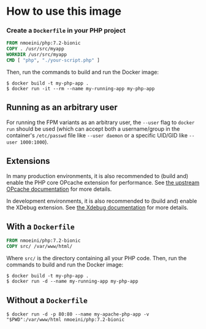 # How to use this image

### Create a `Dockerfile` in your PHP project

```dockerfile
FROM nmoeini/php:7.2-bionic
COPY . /usr/src/myapp
WORKDIR /usr/src/myapp
CMD [ "php", "./your-script.php" ]
```

Then, run the commands to build and run the Docker image:

```console
$ docker build -t my-php-app .
$ docker run -it --rm --name my-running-app my-php-app
```

## Running as an arbitrary user

For running the FPM variants as an arbitrary user, the `--user` flag to `docker run` should be used (which can accept both a username/group in the container's `/etc/passwd` file like `--user daemon` or a specific UID/GID like `--user 1000:1000`).

## Extensions

In many production environments, it is also recommended to (build and) enable the PHP core OPcache extension for performance. See [the upstream OPcache documentation](https://www.php.net/manual/en/book.opcache.php) for more details.

In development environments, it is also recommended to (build and) enable the XDebug extension. See [the Xdebug documentation](https://xdebug.org/docs/) for more details. 

## With a `Dockerfile`

```dockerfile
FROM nmoeini/php:7.2-bionic
COPY src/ /var/www/html/
```

Where `src/` is the directory containing all your PHP code. Then, run the commands to build and run the Docker image:

```console
$ docker build -t my-php-app .
$ docker run -d --name my-running-app my-php-app
```

## Without a `Dockerfile`

```console
$ docker run -d -p 80:80 --name my-apache-php-app -v "$PWD":/var/www/html nmoeini/php:7.2-bionic
```